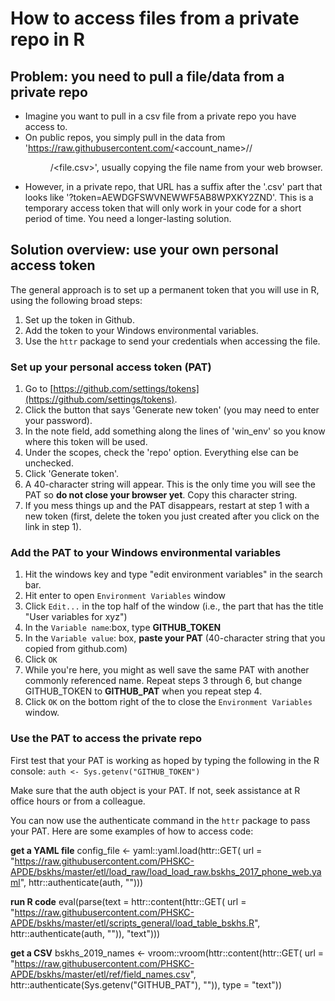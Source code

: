 # How to access files from a private repo in R

## Problem: you need to pull a file/data from a private repo
* Imagine you want to pull in a csv file from a private repo you have access to.
* On public repos, you simply pull in the data from 'https://raw.githubusercontent.com/<account_name>/<repo>/<dir>/<file.csv>', usually copying the file name from your web browser.
* However, in a private repo, that URL has a suffix after the '.csv' part that looks like '?token=AEWDGFSWVNEWWF5AB8WPXKY2ZND'. This is a temporary access token that will only work in your code for a short period of time. You need a longer-lasting solution.

## Solution overview: use your own personal access token
The general approach is to set up a permanent token that you will use in R, using the following broad steps:
1. Set up the token in Github.
2. Add the token to your Windows environmental variables.
3. Use the `httr` package to send your credentials when accessing the file.

### Set up your personal access token (PAT)
1. Go to [https://github.com/settings/tokens](https://github.com/settings/tokens).
2. Click the button that says 'Generate new token' (you may need to enter your password).
3. In the note field, add something along the lines of 'win_env' so you know where this token will be used.
4. Under the scopes, check the 'repo' option. Everything else can be unchecked.
5. Click 'Generate token'.
6. A 40-character string will appear. This is the only time you will see the PAT so **do not close your browser yet**. Copy this character string.
7. If you mess things up and the PAT disappears, restart at step 1 with a new token (first, delete the token you just created after you click on the link in step 1).

### Add the PAT to your Windows environmental variables
1. Hit the windows key and type "edit environment variables" in the search bar. 
2. Hit enter to open `Environment Variables` window
3. Click `Edit...` in the top half of the window (i.e., the part that has the title "User variables for xyz")
4. In the `Variable name`:box, type **GITHUB_TOKEN**
5. In the `Variable value`: box, **paste your PAT** (40-character string that you copied from github.com)
6. Click `OK`
7. While you're here, you might as well save the same PAT with another commonly referenced name. Repeat steps 3 through 6, but change GITHUB_TOKEN to **GITHUB_PAT** when you repeat step 4.
8. Click `OK` on the bottom right of the to close the `Environment Variables` window.

### Use the PAT to access the private repo
First test that your PAT is working as hoped by typing the following in the R console:
    `auth <- Sys.getenv("GITHUB_TOKEN")`

Make sure that the auth object is your PAT. If not, seek assistance at R office hours or from a colleague.
 
You can now use the authenticate command in the `httr` package to pass your PAT. Here are some examples of how to access code:

**get a YAML file**
config_file <- yaml::yaml.load(httr::GET(  url = "https://raw.githubusercontent.com/PHSKC-APDE/bskhs/master/etl/load_raw/load_load_raw.bskhs_2017_phone_web.yaml",
  httr::authenticate(auth, "")))

**run R code**
eval(parse(text = httr::content(httr::GET(
  url = "https://raw.githubusercontent.com/PHSKC-APDE/bskhs/master/etl/scripts_general/load_table_bskhs.R",
  httr::authenticate(auth, "")), "text")))

**get a CSV**
bskhs_2019_names <- vroom::vroom(httr::content(httr::GET(
  url = "https://raw.githubusercontent.com/PHSKC-APDE/bskhs/master/etl/ref/field_names.csv",
  httr::authenticate(Sys.getenv("GITHUB_PAT"), "")), type = "text"))
 












